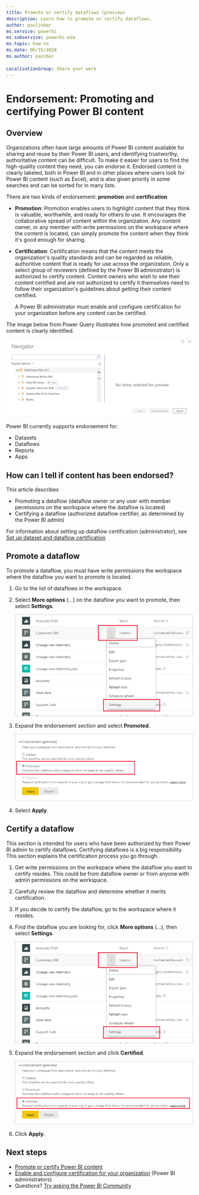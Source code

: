 ```yaml
---
title: Promote or certify dataflows (preview)
description: Learn how to promote or certify dataflows.
author: paulinbar
ms.service: powerbi
ms.subservice: powerbi-eim
ms.topic: how-to
ms.date: 06/15/2020
ms.author: painbar

LocalizationGroup: Share your work
---
```

# Endorsement: Promoting and certifying Power BI content

## Overview

Organizations often have large amounts of Power BI content available for sharing and reuse by their Power BI users, and identifying trustworthy, authoritative content can be difficult. To make it easier for users to find the high-quality content they need, you can *endorse* it. Endorsed content is clearly labeled, both in Power BI and in other places where users look for Power BI content (such as Excel), and is also given priority in some searches and can be sorted for in many lists.

There are two kinds of endorsement: **promotion** and **certification**.

* **Promotion**: Promotion enables users to highlight content that they think is valuable, worthwhile, and ready for others to use. It encourages the collaborative spread of content within the organization. Any content owner, or any member with write permissions on the workspace where the content is located, can simply promote the content when they think it's good enough for sharing.

* **Certification**: Certification means that the content meets the organization's quality standards and can be regarded as reliable, authoritive content that is ready for use across the organization. Only a select group of reviewers (defined by the Power BI administrator) is authorized to certify content. Content owners who wish to see their content certified and are not authorized to certify it themselves need to follow their organization's guidelines about getting their content certified.

    A Power BI administrator must enable and configure certification for your organization before any content can be certified.


The image below from Power Query illustrates how promoted and certified content is clearly identified.

![Endorsed dataflows highlighted in Power Query.](media/service-dataflows-promote-certify/powerbi-dataflow-endorsement-power-query.png)

Power BI currently supports endorsement for:
* Datasets
* Dataflows
* Reports
* Apps

## How can I tell if content has been endorsed?



This article describes
* Promoting a dataflow (dataflow owner or any user with member permissions on the workspace where the dataflow is located)
* Certifying a dataflow (authorized dataflow certifier, as determined by the Power BI admin)

For information about setting up dataflow certification (administrator), see [Set up dataset and dataflow certification](../admin/service-admin-setup-certification.md)


## Promote a dataflow

To promote a dataflow, you must have write permissions the workspace where the dataflow you want to promote is located.

1. Go to the list of dataflows in the workspace.
 
1. Select **More options** (...) on the dataflow you want to promote, then select **Settings**.

    ![Select the ellipsis on the dataflow](media/service-dataflows-promote-certify/power-bi-dataflow-settings.png)

1. Expand the endorsement section and select **Promoted**.

    ![Select Promoted and Apply](media/service-dataflows-promote-certify/power-bi-dataflow-promoted-endorsement.png)

1. Select **Apply**.

## Certify a dataflow

This section is intended for users who have been authorized by their Power BI admin to certify dataflows. Certifying dataflows is a big responsibility. This section explains the certification process you go through.

1. Get write permissions on the workspace where the dataflow you want to certify resides. This could be from dataflow owner or from anyone with admin permissions on the workspace. 

1. Carefully review the dataflow and determine whether it merits certification.

1. If you decide to certify the dataflow, go to the workspace where it resides.
 
1. Find the dataflow you are looking for, click **More options** (...), then select **Settings**.

    ![Select the ellipsis on the dataset or dataflow](media/service-dataflows-promote-certify/power-bi-dataflow-settings.png)

1. Expand the endorsement section and click **Certified**. 

    ![Click the Learn more link](media/service-dataflows-promote-certify/service-certify-datasets-dataflows.png)

2. Click **Apply**.

## Next steps

* [Promote or certify Power BI content]()
* [Enable and configure certification for your organization](../admin/service-admin-setup-certification.md) (Power BI administrators)
* Questions? [Try asking the Power BI Community](https://community.powerbi.com/)